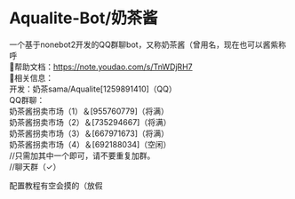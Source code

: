 ﻿# Aqualite-Bot/奶茶酱
一个基于nonebot2开发的QQ群聊bot，又称奶茶酱（曾用名，现在也可以酱紫称呼  
🌟帮助文档：https://note.youdao.com/s/TnWDjRH7  
🤯相关信息：  
开发：奶茶sama/Aqualite[1259891410]（QQ）  
QQ群聊：  
奶茶酱拐卖市场（1）＆[955760779]（将满）  
奶茶酱拐卖市场（2）＆[735294667]（将满）  
奶茶酱拐卖市场（3）＆[667971673]（将满）  
奶茶酱拐卖市场（4）＆[692188034]（空闲）  
//只需加其中一个即可，请不要重复加群。  
//聊天群（✓）  

配置教程有空会摸的（放假

